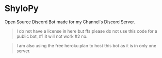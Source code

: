 # ShyloPy
Open Source Discord Bot made for my Channel's Discord Server.

> I do not have a license in here but ffs please do not use this code for a public bot, #1 it will not work #2 no.

> I am also using the free heroku plan to host this bot as it is in only one server.
